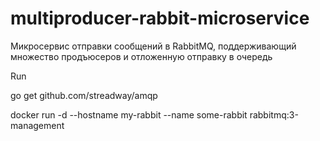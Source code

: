 # multiproducer-rabbit-microservice
Микросервис отправки сообщений в RabbitMQ, поддерживающий множество продъюсеров и отложенную отправку в очередь

Run

go get github.com/streadway/amqp

docker run -d --hostname my-rabbit --name some-rabbit rabbitmq:3-management